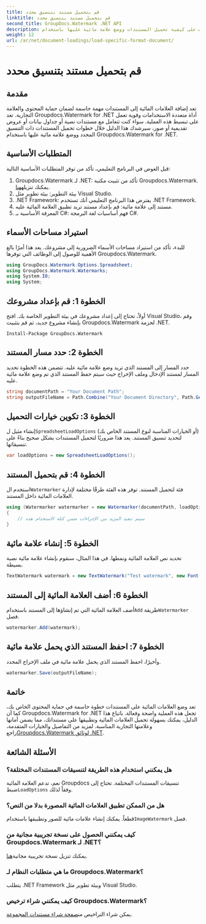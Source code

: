 ```yaml
---
title: قم بتحميل مستند بتنسيق محدد
linktitle: قم بتحميل مستند بتنسيق محدد
second_title: GroupDocs.Watermark .NET API
description: تعرف على كيفية تحميل المستندات ووضع علامة مائية عليها باستخدام Groupdocs للعلامة المائية لـ .NET من خلال هذا الدليل المفصل خطوة بخطوة. قم بحماية المحتوى الخاص بك ووضع علامة تجارية عليه دون عناء.
weight: 12
url: /ar/net/document-loadings/load-specific-format-document/
---
```


# قم بتحميل مستند بتنسيق محدد

## مقدمة
تعد إضافة العلامات المائية إلى المستندات مهمة حاسمة لضمان حماية المحتوى والعلامة التجارية. تعد Groupdocs.Watermark for .NET أداة متعددة الاستخدامات وقوية تعمل على تبسيط هذه العملية. سواء كنت تتعامل مع مستندات نصية أو جداول بيانات أو عروض تقديمية أو صور، سيرشدك هذا الدليل خلال خطوات تحميل المستندات ذات التنسيق المحدد ووضع علامة مائية عليها باستخدام Groupdocs.Watermark for .NET.
## المتطلبات الأساسية
قبل الغوص في البرنامج التعليمي، تأكد من توفر المتطلبات الأساسية التالية:
1.  Groupdocs.Watermark لـ .NET: تأكد من تثبيت مكتبة Groupdocs.Watermark. يمكنك تنزيله[هنا](https://releases.groupdocs.com/Watermark/net/).
2. بيئة التطوير: بيئة تطوير مثل Visual Studio.
3. .NET Framework: يفترض هذا البرنامج التعليمي أنك تستخدم .NET Framework.
4. مستند إلى علامة مائية: قم بإعداد مستند تريد تطبيق العلامة المائية عليه.
5. المعرفة الأساسية بـ C#: فهم أساسيات لغة البرمجة C#.

## استيراد مساحات الأسماء
للبدء، تأكد من استيراد مساحات الأسماء الضرورية إلى مشروعك. يعد هذا أمرًا بالغ الأهمية للوصول إلى الوظائف التي توفرها Groupdocs.Watermark.
```csharp
using GroupDocs.Watermark.Options.Spreadsheet;
using GroupDocs.Watermark.Watermarks;
using System.IO;
using System;
```

## الخطوة 1: قم بإعداد مشروعك
أولاً، تحتاج إلى إعداد مشروعك في بيئة التطوير الخاصة بك. افتح Visual Studio، وقم بإنشاء مشروع جديد، ثم قم بتثبيت Groupdocs.Watermark لحزمة .NET.
```shell
Install-Package GroupDocs.Watermark
```
## الخطوة 2: حدد مسار المستند
حدد المسار إلى المستند الذي تريد وضع علامة مائية عليه. تتضمن هذه الخطوة تحديد المسار لمستند الإدخال وملف الإخراج حيث سيتم حفظ المستند الذي تم وضع علامة مائية عليه.
```csharp
string documentPath = "Your Document Path";
string outputFileName = Path.Combine("Your Document Directory", Path.GetFileName(documentPath));
```
## الخطوة 3: تكوين خيارات التحميل
 إنشاء مثيل ل`SpreadsheetLoadOptions` (أو الخيارات المناسبة لنوع المستند الخاص بك) لتحديد تنسيق المستند. يعد هذا ضروريًا لتحميل المستندات بشكل صحيح بناءً على تنسيقاتها.
```csharp
var loadOptions = new SpreadsheetLoadOptions();
```
## الخطوة 4: قم بتحميل المستند
 استخدم ال`Watermarker` فئة لتحميل المستند. توفر هذه الفئة طرقًا مختلفة لإدارة العلامات المائية داخل المستند.
```csharp
using (Watermarker watermarker = new Watermarker(documentPath, loadOptions))
{
    // سيتم تنفيذ المزيد من الإجراءات ضمن كتلة الاستخدام هذه
}
```
## الخطوة 5: إنشاء علامة مائية
تحديد نص العلامة المائية ونمطها. في هذا المثال، سنقوم بإنشاء علامة مائية نصية بسيطة.
```csharp
TextWatermark watermark = new TextWatermark("Test watermark", new Font("Arial", 12));
```
## الخطوة 6: أضف العلامة المائية إلى المستند
أضف العلامة المائية التي تم إنشاؤها إلى المستند باستخدام`Add` طريقة`Watermarker` فصل.
```csharp
watermarker.Add(watermark);
```
## الخطوة 7: احفظ المستند الذي يحمل علامة مائية
وأخيرًا، احفظ المستند الذي يحمل علامة مائية في ملف الإخراج المحدد.
```csharp
watermarker.Save(outputFileName);
```

## خاتمة
تعد وضع العلامات المائية على المستندات خطوة حاسمة في حماية المحتوى الخاص بك، كما أن Groupdocs.Watermark for .NET تجعل هذه العملية واضحة وفعالة. باتباع هذا الدليل، يمكنك بسهولة تحميل العلامات المائية وتطبيقها على مستنداتك، مما يضمن أمانها وعلامتها التجارية المناسبة. لمزيد من التفاصيل والخيارات المتقدمة، راجع[Groupdocs.Watermark لوثائق .NET](https://tutorials.groupdocs.com/Watermark/net/).
## الأسئلة الشائعة
### هل يمكنني استخدام هذه الطريقة لتنسيقات المستندات المختلفة؟
 نعم، تدعم العلامة المائية Groupdocs تنسيقات المستندات المختلفة. تحتاج إلى ضبط`LoadOptions` وفقاً لذلك.
### هل من الممكن تطبيق العلامات المائية المصورة بدلا من النص؟
 قطعاً. يمكنك إنشاء علامات مائية للصور وتطبيقها باستخدام`ImageWatermark` فصل.
### كيف يمكنني الحصول على نسخة تجريبية مجانية من Groupdocs.Watermark لـ .NET؟
 يمكنك تنزيل نسخة تجريبية مجانية[هنا](https://releases.groupdocs.com/).
### ما هي متطلبات النظام لـ Groupdocs.Watermark؟
يتطلب .NET Framework وبيئة تطوير مثل Visual Studio.
### كيف يمكنني شراء ترخيص Groupdocs.Watermark؟
يمكن شراء التراخيص من[صفحة شراء مستندات المجموعة](https://purchase.groupdocs.com/buy).
